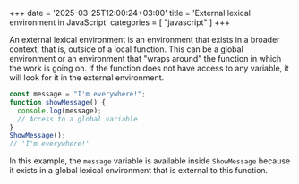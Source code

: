 +++
date = '2025-03-25T12:00:24+03:00'
title = 'External lexical environment in JavaScript'
categories = [ "javascript" ]
+++

An external lexical environment is an environment that exists in a broader context, that is, outside of a local function. This can be a global environment or an environment that "wraps around" the function in which the work is going on. If the function does not have access to any variable, it will look for it in the external environment.

```js
const message = "I'm everywhere!";
function showMessage() {
  console.log(message); 
  // Access to a global variable
}
ShowMessage(); 
// 'I'm everywhere!'
```

In this example, the `message` variable is available inside `ShowMessage` because it exists in a global lexical environment that is external to this function.